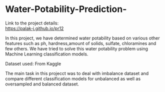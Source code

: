 # Water-Potability-Prediction-

Link to the project details: <br>
https://palak-j.github.io/pr12  

In this project, we have determined water potability based on various other features such as ph, hardness,amount of solids, sulfate, chloramines and few others. We have tried to solve this water potability problem using Machine Learning classification models. <br>

Dataset used: From Kaggle <br>

The main task in this projecct was to deal with imbalance dataset and compare different classification models for unbalanced as well as oversampled and balanced dataset.

